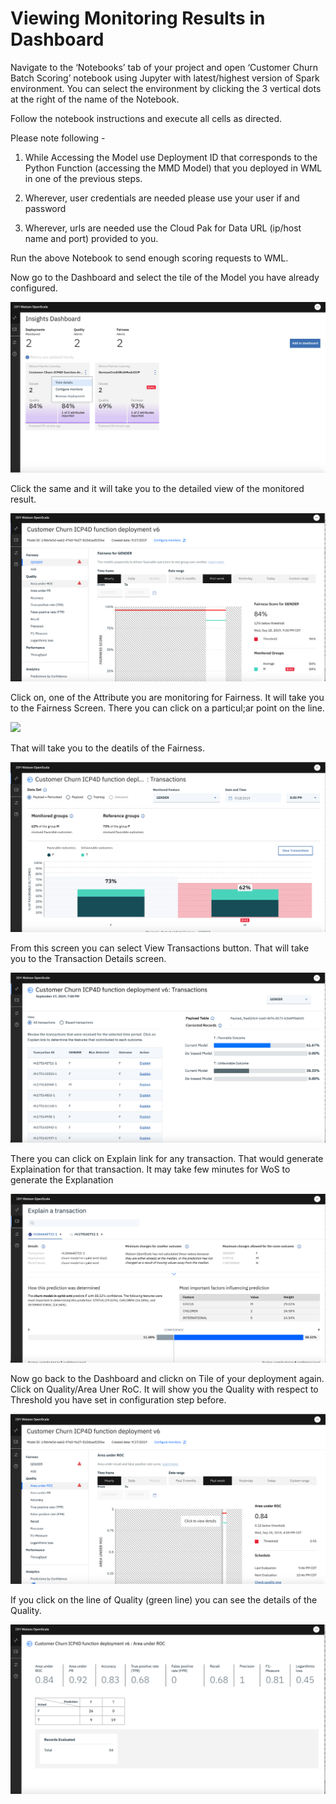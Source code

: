 # Viewing Monitoring Results in Dashboard

Navigate to the ‘Notebooks’ tab of your project and open ‘Customer Churn Batch Scoring’ notebook using Jupyter with latest/highest version of Spark environment. You can select the environment by clicking the 3 vertical dots at the right of the name of the Notebook. 

Follow the notebook instructions and execute all cells as directed.

Please note following -

1. While Accessing the Model use Deployment ID that corresponds to the Python Function (accessing the MMD Model) that you deployed in WML in one of the previous steps.

2. Wherever, user credentials are needed please use your user if and password

3. Wherever, urls are needed use the Cloud Pak for Data URL (ip/host name and port) provided to you.

Run the above Notebook to send enough scoring requests to WML.

Now go to the Dashboard and select the tile of the Model you have already configured. 

![](images/cp4dWoSViewTile.png)

Click the same and it will take you to the detailed view of the monitored result.

![](images/cp4dWoSMonitoringDetails.png)

Click on, one of the Attribute you are monitoring for Fairness. It will take you to the Fairness Screen. There you can click on a particul;ar point on the line. 

![](images/cp4dWoSFairnessSummary.png)

That will take you to the deatils of the Fairness.

![](images/cp4dWoSFairnessDetails.png)

From this screen you can select View Transactions button. That will take you to the Transaction Details screen. 

![](images/cp4dWoSTranDetails.png)

There you can click on Explain link for any transaction. That would generate Explaination for that transaction. It may take few minutes for WoS to generate the Explanation

![](images/cp4dWoSExplain.png)

Now go back to the Dashboard and clickn on Tile of your deployment again. Click on Quality/Area Uner RoC. It will show you the Quality with respect to Threshold you have set in configuration step before.

![](images/cp4dWoSQualitySummary.png)

If you click on the line of Quality (green line) you can see the details of the Quality.

![](images/cp4dWoSQualityDetails.png)

